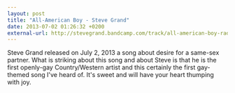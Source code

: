 ```yaml
---
layout: post
title: "All-American Boy - Steve Grand"
date: 2013-07-02 01:26:32 +0200
external-url: http://stevegrand.bandcamp.com/track/all-american-boy-radio-edit
---
```


Steve Grand released on July 2, 2013 a song about desire for a same-sex partner.
What is striking about this song and about Steve is that he is the first
openly-gay Country/Western artist and this certainly the first gay-themed song
I've heard of. It's sweet and will have your heart thumping with joy.
